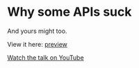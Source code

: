 # Why some APIs suck

And yours might too.

View it here: [preview](https://anttiviljami.github.io/why-some-apis-suck/#/)

[Watch the talk on YouTube](https://www.youtube.com/watch?v=giRV18WJQiE)
